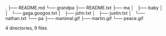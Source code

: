 .
├── README.md
└── grandpa
    ├── README.txt
    ├── ma
    │   ├── baby
    │   │   └── gaga.googoo.txt
    │   ├── john.txt
    │   ├── justin.txt
    │   └── nathan.txt
    └── pa
        ├── manimal.gif
        ├── martin.gif
        └── peace.gif

4 directories, 9 files
